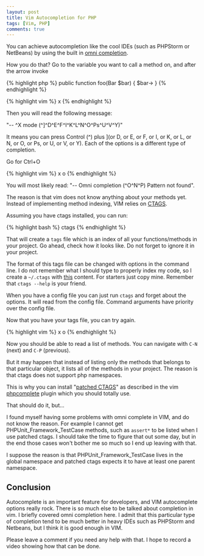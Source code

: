 ```yaml
---
layout: post
title: Vim Autocompletion for PHP
tags: [Vim, PHP]
comments: true
---
```


You can achieve autocompletion like the cool IDEs (such as PHPStorm or
NetBeans) by using the built in [omni completion](http://vim.wikia.com/wiki/Omni_completion).

How you do that? Go to the variable you want to call a method on, and after the arrow invoke

{% highlight php %}
public function foo(Bar $bar)
{
    $bar->
}
{% endhighlight %}

{% highlight vim %}
<ctrl>x
{% endhighlight %}

Then you will read the following message:

"-- ^X mode (^]^D^E^F^I^K^L^N^O^Ps^U^V^Y)"

It means you can press Control (^) plus ](or D, or E, or F, or I, or K, or L, or N, or O, or Ps, or U, or V, or Y).
Each of the options is a different type of completion.

Go for Ctrl+O

{% highlight vim %}
<ctrl>x <ctrl>o
{% endhighlight %}

You will most likely read: "-- Omni completion (^O^N^P) Pattern not found".

The reason is that vim does not know anything about your methods yet. Instead
of implementing method indexing, VIM relies on [CTAGS](http://ctags.sourceforge.net/whatis.html).

Assuming you have ctags installed, you can run:

{% highlight bash %}
ctags
{% endhighlight %}

That will create a ```tags``` file which is an index of all your
functions/methods in your project. Go ahead, check how it looks like. Do not
forget to ignore it in your project.

The format of this tags file can be changed with options in the command line. I
do not remember what I should type to properly index my code, so I create a
```~/.ctags``` with [this](https://github.com/mjacobus/.dotfiles/blob/master/ctags) 
content. For starters just copy mine.  Remember that ```ctags --help``` is your friend.

When you have a config file you can just run ```ctags``` and forget about the
options. It will read from the config file. Command arguments have priority
over the config file.

Now that you have your tags file, you can try again.

{% highlight vim %}
<ctrl>x <ctrl>o
{% endhighlight %}

Now you should be able to read a list of methods. You can navigate with
```C-N``` (next) and ```C-P``` (previous).

But it may happen that instead of listing only the methods that belongs to that
particular object, it lists all of the methods in your project. The reason is
that ctags does not support php namespaces.

This is why you can install "[patched CTAGS](https://github.com/shawncplus/phpcomplete.vim/wiki/Patched-ctags)" as
described in the vim [phpcomplete](https://github.com/shawncplus/phpcomplete.vim)
plugin which you should totally use.

That should do it, but...

I found myself having some problems with omni complete in VIM, and do not know
the reason. For example I cannot get PHPUnit_Framework_TestCase methods, such
as ```assert*``` to be listed when I use patched ctags. I should take the time
to figure that out some day, but in the end those cases won't bother me so much
so I end up leaving with that.

I suppose the reason is that PHPUnit_Framework_TestCase lives in the global
namespace and patched ctags expects it to have at least one parent namespace.


## Conclusion

Autocomplete is an important feature for developers, and VIM autocomplete
options really rock. There is so much else to be talked about completion in
vim.  I briefly covered omni completion here. I admit that this particular type
of completion tend to be much better in heavy IDEs such as PHPStorm and
Netbeans, but I think it is good enough in VIM.

Please leave a comment if you need any help with that. I hope to record a video
showing how that can be done.
